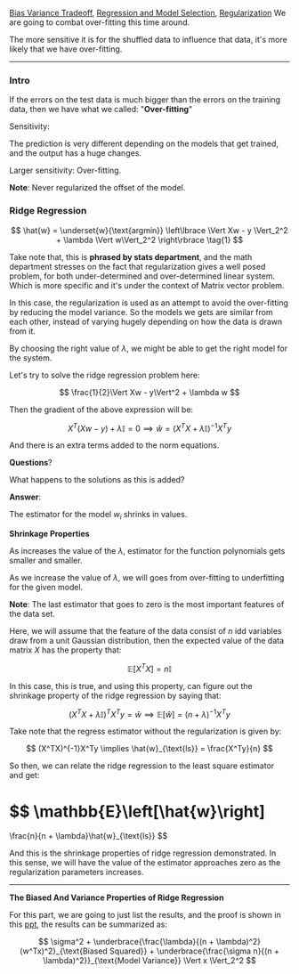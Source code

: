 [Bias Variance Tradeoff](Bias%20Variance%20Tradeoff.md), [Regression and Model Selection](../AMATH%20584%20Numerical%20Linear%20Algebra/Regression%20and%20Model%20Selection.md), [Regularization](../AMATH%20584%20Numerical%20Linear%20Algebra/Regularization.md)
We are going to combat over-fitting this time around. 

The more sensitive it is for the shuffled data to influence that data, it's more likely that we have over-fitting. 

---
### **Intro**

If the errors on the test data is much bigger than the errors on the training data, then we have what we called: "**Over-fitting**"

Sensitivity: 

The prediction is very different depending on the models that get trained, and the output has a huge changes. 

Larger sensitivity: Over-fitting. 

**Note**: Never regularized the offset of the model. 


### **Ridge Regression**

$$
\hat{w} = \underset{w}{\text{argmin}} \left\lbrace
    \Vert 
        Xw - y
    \Vert_2^2 + \lambda \Vert w\Vert_2^2
\right\rbrace
\tag{1}
$$

Take note that, this is **phrased by stats department**, and the math department stresses on the fact that regularization gives a well posed problem, for both under-determined and over-determined linear system. Which is more specific and it's under the context of Matrix vector problem. 

In this case, the regularization is used as an attempt to avoid the over-fitting by reducing the model variance. So the models we gets are similar from each other, instead of varying hugely depending on how the data is drawn from it.

By choosing the right value of $\lambda$, we might be able to get the right model for the system. 

Let's try to solve the ridge regression problem here: 

$$
\frac{1}{2}\Vert Xw - y\Vert^2 + \lambda w
$$

Then the gradient of the above expression will be: 

$$
X^T(Xw - y) + \lambda \mathbb{I} = 0 \implies \hat{w} = (X^TX + \lambda\mathbb{I})^{-1}X^T y
$$

And there is an extra terms added to the norm equations. 

**Questions**? 

What happens to the solutions as this is added? 

**Answer**: 

The estimator for the model $w_i$ shrinks in values. 

**Shrinkage Properties**

As increases the value of the $\lambda$, estimator for the function polynomials gets smaller and smaller. 

As we increase the value of $\lambda$, we will goes from over-fitting to underfitting for the given model. 

**Note**: The last estimator that goes to zero is the most important features of the data set. 

Here, we will assume that the feature of the data consist of $n$ idd variables draw from a unit Gaussian distribution, then the expected value of the data matrix $X$ has the property that: 

$$
\mathbb{E}\left[X^TX\right] = n\mathbb{I}
$$

In this case, this is true, and using this property, can figure out the shrinkage property of the ridge regression by saying that: 

$$
(X^TX + \lambda\mathbb{I})^TX^Ty = \hat{w} \implies \mathbb{E}\left[\hat{w}\right] = 
(n + \lambda)^{-1}X^Ty
$$

Take note that the regress estimator without the regularization is given by: 

$$
(X^TX)^{-1}X^Ty \implies \hat{w}_{\text{ls}} = \frac{X^Ty}{n}
$$

So then, we can relate the ridge regression to the least square estimator and get: 

$$
\mathbb{E}\left[\hat{w}\right]
=
\frac{n}{n + \lambda}\hat{w}_{\text{ls}}
$$

And this is the shrinkage properties of ridge regression demonstrated. In this sense, we will have the value of the estimator approaches zero as the regularization parameters increases. 


---
**The Biased And Variance Properties of Ridge Regression**

For this part, we are going to just list the results, and the proof is shown in this [ppt](https://courses.cs.washington.edu/courses/cse446/21sp/schedule/lecture_7_live.pdf), the results can be summarized as: 

$$
\sigma^2 + \underbrace{\frac{\lambda}{(n + \lambda)^2}(w^Tx)^2}_{\text{Biased Squared}} + \underbrace{\frac{\sigma n}{(n + \lambda)^2}}_{\text{Model Variance}}
\Vert 
x
\Vert_2^2
$$


